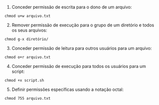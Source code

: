 1. Conceder permissão de escrita para o dono de um arquivo:
```
chmod u+w arquivo.txt
```

2. Remover permissão de execução para o grupo de um diretório e todos os seus arquivos:
```
chmod g-x diretório/
```

3. Conceder permissão de leitura para outros usuários para um arquivo:
```
chmod o+r arquivo.txt
```

4. Conceder permissão de execução para todos os usuários para um script:
```
chmod +x script.sh
```

5. Definir permissões específicas usando a notação octal:
```
chmod 755 arquivo.txt
```
